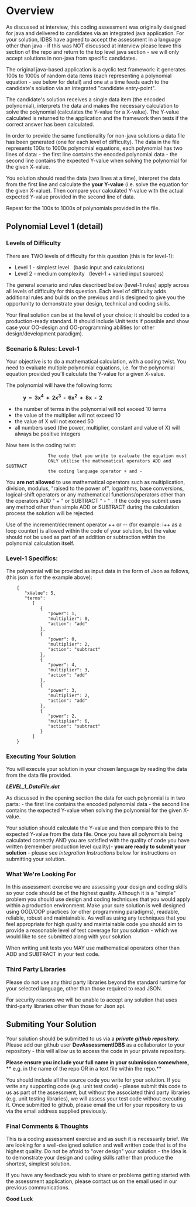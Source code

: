 # Overview
As discussed at interview, this coding assessment was originally designed for java and delivered to candidates via an integrated java application.
For your solution, IDBS have agreed to accept the assessment in a language other than java - if this was NOT discussed at interview please leave 
this section of the repo and return to the top level java section - we will only accept solutions in non-java from specific candidates.

The original java-based application is a cyclic test framework: it generates 100s to 1000s of random data items (each representing a polynomial equation - see below for detail) 
and one at a time feeds each to the candidate's solution via an integrated "candidate entry-point".

The candidate's solution receives a single data item (the encoded polynomial), interprets the data and makes the necessary calculation to solve the polynomial (calculates the Y-value for a X-value). 
The Y-value calculated is returned to the application and the framework then tests if the correct answer has been calculated.

In order to provide the same functionality for non-java solutions a data file has been generated (one for each level of difficulty). 
The data in the file represents 100s to 1000s polynomial equations, each polynomial has two lines of data:
	 - the first line contains the encoded polynomial data
	 - the second line contains the expected Y-value when solving the polynomial for the given X-value.
	 
You solution should read the data (two lines at a time), interpret the data from the first line and calculate the **your Y-value** (i.e. solve the equation for the given X-value). 
Then compare your calculated Y-value with the actual expected Y-value provided in the second line of data.

Repeat for the 100s to 1000s of polynomials provided in the file.


## Polynomial Level 1 (detail)

### Levels of Difficulty
There are TWO levels of difficulty for this question (this is for level-1):
 - Level 1 - simplest level&nbsp;&nbsp;&nbsp;(basic input and calculations)
 - Level 2 - medium complexity&nbsp;&nbsp;&nbsp;(level-1 + varied input sources)

The general scenario and rules described below (level-1 rules)
apply across all levels of difficulty for this question. Each level
of difficulty adds additional rules and builds on the previous and
is designed to give you the opportunity to demonstrate your design,
technical and coding skills. 

Your final solution
can be at the level of your choice; it should be coded to a production-ready standard. 
It should include Unit tests if possible and show case
your OO-design and OO-programming abilities (or other design/development paradigm).

### Scenario &amp; Rules: Level-1
Your objective is to do a mathematical calculation, with a
coding twist. You need to evaluate multiple polynomial
equations,&nbsp;i.e.&nbsp;for the polynomial equation provided
you'll calculate the Y-value for a given X-value.

The polynomial will have the following form: 

<b>&nbsp;&nbsp;&nbsp;&nbsp;&nbsp;&nbsp;&nbsp;&nbsp;&nbsp;&nbsp;&nbsp;&nbsp;&nbsp;&nbsp;y&nbsp;&nbsp;=&nbsp;&nbsp;3x<sup>4</sup>&nbsp;&nbsp;+&nbsp;&nbsp;2x<sup>3</sup>&nbsp;&nbsp;-&nbsp;&nbsp;6x<sup>2</sup>&nbsp;&nbsp;+&nbsp;&nbsp;8x&nbsp;&nbsp;-&nbsp;&nbsp;2</b>

 - the number of terms in the polynomial will not exceed 10 terms
 - the value of the multiplier will not exceed 10
 - the value of X will not exceed 50
 - all numbers used (the power, multiplier, constant and value of X) will always be positive integers


Now here is the coding twist:

					The code that you write to evaluate the equation must
					ONLY utilise the mathematical operators ADD and SUBTRACT 
					the coding language operator + and -

You **are not allowed** to use mathematical operators such as
multiplication, division, modulus, "raised to the power of",
logarithms, base conversions, logical-shift operators or any
mathematical functions/operators other than the operators
ADD "&nbsp;+&nbsp;" or SUBTRACT "&nbsp;-&nbsp;"&nbsp;. If the code you
submit uses any method other than simple ADD or SUBTRACT during
the calculation process the solution will be rejected.

Use of the increment/decrement operator
++&nbsp;or&nbsp;-- (for example: i++ as a loop counter) is
allowed within the code of your solution, but the value should
not be used as part of an addition or subtraction within the
polynomial calculation itself.

### Level-1 Specifics:
The polynomial will be provided as input data
in the form of Json as follows, (this json is for the example
above):

		{
		   "xValue": 5,
		   "terms":
			  [
				 {
					"power": 1,
					"multiplier": 8,
					"action": "add"
				 },
				 {
					"power": 0,
					"multiplier": 2,
					"action": "subtract"
				 },
				 {
					"power": 4,
					"multiplier": 3,
					"action": "add"
				 },
				 {
					"power": 3,
					"multiplier": 2,
					"action": "add"
				 },
				 {
					"power": 2,
					"multiplier": 6,
					"action": "subtract"
				 }
			  ]
		} 


### Executing Your Solution
You will execute your solution in your chosen language by reading the data from the data file provided.

***LEVEL_1_DataFile.dat***

As discussed in the opening section the data for each polynomial is in two parts:
	 - the first line contains the encoded polynomial data
	 - the second line contains the expected Y-value when solving the polynomial for the given X-value.

Your solution should calculate the Y-value and then compare this to the expected Y-value from the data file.
Once you have all polynomials being calculated correctly AND you are satisfied with the quality of code you have
written (remember production level quality)- **you are ready to submit your solution** - 
please see *Integration Instructions* below for instructions on submitting your solution.

### What We're Looking For
In this assessment exercise we are assessing your design
and coding skills so your code should be of the highest quality.
Although it is a "simple" problem you should use design and coding
techniques that you would apply within a production environment.
Make your sure solution is well designed using OOD/OOP practices (or other 
programming paradigms), readable, reliable, robust
and maintainable. As well as using any techniques that you feel
appropriate for high quality and maintainable code you should aim
to provide a reasonable level of test coverage for you solution -
which we would like to see submitted along with your solution.


When writing unit tests you MAY use mathematical operators
other than ADD and SUBTRACT in your test code.

### Third Party Libraries
Please do not use any third party libraries beyond the standard runtime for your selected language, 
other than those required to read JSON.

For security reasons we will be unable to accept any solution that uses third-party libraries other 
than those for Json api.

## Submiting Your Solution
Your solution should be submitted to us via a ***private github repository.*** 
Please add our github user **DevAssessmentIDBS** as a collaborator to your 
repository - this will allow us to access the code in your private repository. 

**Please ensure you include your full name in your submission somewhere,**
** e.g. in the name of the repo OR in a text file within the repo.**

You should include all the source code you write for
your solution. If you write any supporting code (e.g. unit test
code) - please submit this code to us as part of the assessment,
but without the associated third party libraries (e.g. unit
testing libraries), we will assess your test code without
executing it. Once submitted to github, please email the url for
your repository to us via the email address supplied previously.


### Final Comments &amp; Thoughts
This is a coding assessment exercise and as such it is
necessarily brief. We are looking for a well-designed solution and
well written code that is of the highest quality. Do not be
afraid to "over design" your solution - the idea is to demonstrate
your design and coding skills rather than produce the shortest,
simplest solution.

If you have any feedback you wish to share or problems
getting started with the assessment application, please contact us
on the email used in our previous communications.



**Good Luck**

